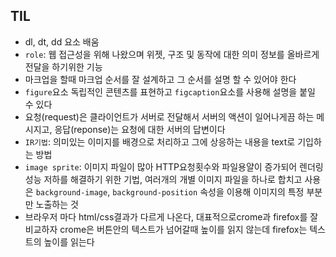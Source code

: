 ## TIL
- dl, dt, dd 요소 배움
- `role`: 웹 접근성을 위해 나왔으며 위젯, 구조 및 동작에 대한 의미 정보를 올바르게 전달을 하기위한 기능
- 마크업을 할때 마크업 순서를 잘 설계하고 그 순서를 설명 할 수 있어야 한다 
- `figure`요소 독립적인 콘텐츠를 표현하고 `figcaption`요소를 사용해 설명을 붙일 수 있다
- 요청(request)은 클라이언트가 서버로 전달해서 서버의 액션이 일어나게끔 하는 메시지고, 응답(reponse)는 요청에 대한 서버의 답변이다
- `IR기법`: 의미있는 이미지를 배경으로 처리하고 그에 상응하는 내용을 text로 기입하는 방법
- `image sprite`: 이미지 파일이 많아 HTTP요청횟수와 파일용얄이 증가되어 렌더링 성능 저하를 해결하기 위한 기법, 여러개의 개별 이미지 파일을 하나로 합치고 사용은 `background-image`, `background-position` 속성을 이용해 이미지의 특정 부분만 노출하는 것
- 브라우저 마다 html/css결과가 다르게 나온다, 대표적으로crome과 firefox를 잘 비교하자 crome은 버튼안의 텍스트가 넘어갈때 높이를 읽지 않는데 firefox는 텍스트의 높이를 읽는다  